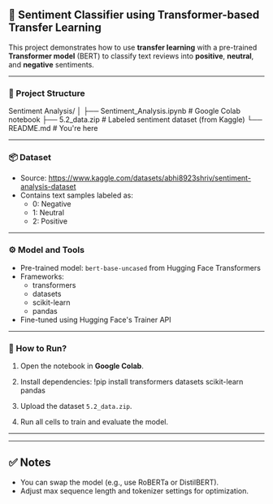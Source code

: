 ## 💬 Sentiment Classifier using Transformer-based Transfer Learning

This project demonstrates how to use **transfer learning** with a pre-trained **Transformer model** (BERT) to classify text reviews into **positive**, **neutral**, and **negative** sentiments.

----------------------------------------

### 📁 Project Structure

Sentiment Analysis/
│
├── Sentiment_Analysis.ipynb   # Google Colab notebook
├── 5.2_data.zip                    # Labeled sentiment dataset (from Kaggle)
└── README.md                                # You're here

----------------------------------------

### 📦 Dataset

- Source: https://www.kaggle.com/datasets/abhi8923shriv/sentiment-analysis-dataset
- Contains text samples labeled as:
  - 0: Negative
  - 1: Neutral
  - 2: Positive

----------------------------------------

### ⚙️ Model and Tools

- Pre-trained model: `bert-base-uncased` from Hugging Face Transformers
- Frameworks:
  - transformers
  - datasets
  - scikit-learn
  - pandas
- Fine-tuned using Hugging Face's Trainer API

----------------------------------------

### 🚀 How to Run?

1. Open the notebook in **Google Colab**.
2. Install dependencies:
   !pip install transformers datasets scikit-learn pandas

3. Upload the dataset `5.2_data.zip`.
4. Run all cells to train and evaluate the model.

----------------------------------------
----------------------------------------

## ✅ Notes

- You can swap the model (e.g., use RoBERTa or DistilBERT).
- Adjust max sequence length and tokenizer settings for optimization.

